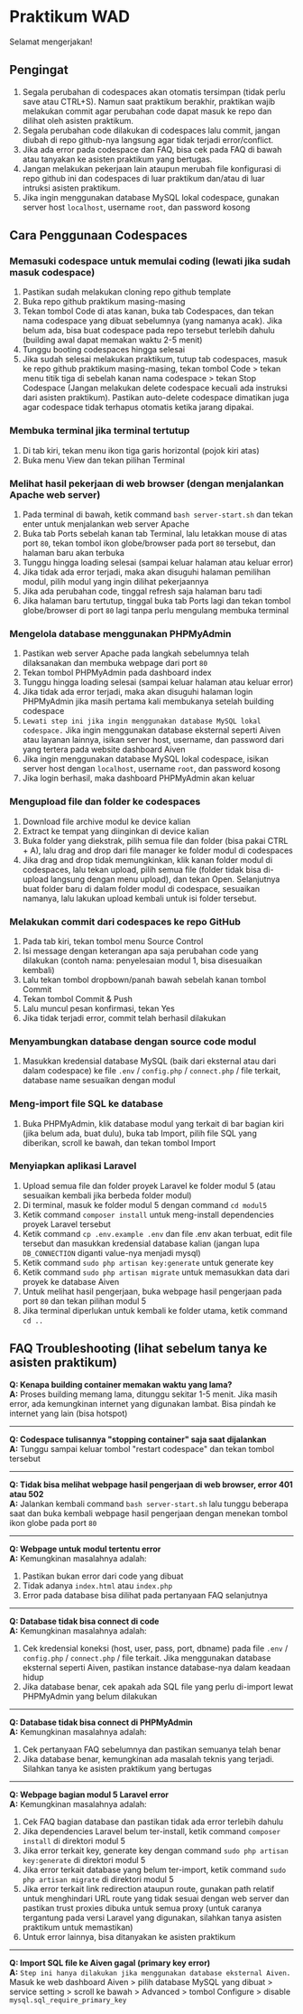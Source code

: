 # Praktikum WAD

Selamat mengerjakan!

## Pengingat
1. Segala perubahan di codespaces akan otomatis tersimpan (tidak perlu save atau CTRL+S). Namun saat praktikum berakhir, praktikan wajib melakukan commit agar perubahan code dapat masuk ke repo dan dilihat oleh asisten praktikum.
2. Segala perubahan code dilakukan di codespaces lalu commit, jangan diubah di repo github-nya langsung agar tidak terjadi error/conflict.
3. Jika ada error pada codespace dan FAQ, bisa cek pada FAQ di bawah atau tanyakan ke asisten praktikum yang bertugas.
4. Jangan melakukan pekerjaan lain ataupun merubah file konfigurasi di repo github ini dan codespaces di luar praktikum dan/atau di luar intruksi asisten praktikum.
5. Jika ingin menggunakan database MySQL lokal codespace, gunakan server host `localhost`, username `root`, dan password kosong

## Cara Penggunaan Codespaces

### Memasuki codespace untuk memulai coding (lewati jika sudah masuk codespace)
1. Pastikan sudah melakukan cloning repo github template
2. Buka repo github praktikum masing-masing
3. Tekan tombol Code di atas kanan, buka tab Codespaces, dan tekan nama codespace yang dibuat sebelumnya (yang namanya acak). Jika belum ada, bisa buat codespace pada repo tersebut terlebih dahulu (building awal dapat memakan waktu 2-5 menit)
4. Tunggu booting codespaces hingga selesai
5. Jika sudah selesai melakukan praktikum, tutup tab codespaces, masuk ke repo github praktikum masing-masing, tekan tombol Code > tekan menu titik tiga di sebelah kanan nama codespace > tekan Stop Codespace (Jangan melakukan delete codespace kecuali ada instruksi dari asisten praktikum). Pastikan auto-delete codespace dimatikan juga agar codespace tidak terhapus otomatis ketika jarang dipakai.

### Membuka terminal jika terminal tertutup
1. Di tab kiri, tekan menu ikon tiga garis horizontal (pojok kiri atas)
2. Buka menu View dan tekan pilihan Terminal

### Melihat hasil pekerjaan di web browser (dengan menjalankan Apache web server)
1. Pada terminal di bawah, ketik command `bash server-start.sh` dan tekan enter untuk menjalankan web server Apache
2. Buka tab Ports sebelah kanan tab Terminal, lalu letakkan mouse di atas port `80`, tekan tombol ikon globe/browser pada port `80` tersebut, dan halaman baru akan terbuka
3. Tunggu hingga loading selesai (sampai keluar halaman atau keluar error)
4. Jika tidak ada error terjadi, maka akan disuguhi halaman pemilihan modul, pilih modul yang ingin dilihat pekerjaannya
5. Jika ada perubahan code, tinggal refresh saja halaman baru tadi
6. Jika halaman baru tertutup, tinggal buka tab Ports lagi dan tekan tombol globe/browser di port `80` lagi tanpa perlu mengulang membuka terminal

### Mengelola database menggunakan PHPMyAdmin
1. Pastikan web server Apache pada langkah sebelumnya telah dilaksanakan dan membuka webpage dari port `80`
2. Tekan tombol PHPMyAdmin pada dashboard index
3. Tunggu hingga loading selesai (sampai keluar halaman atau keluar error)
4. Jika tidak ada error terjadi, maka akan disuguhi halaman login PHPMyAdmin jika masih pertama kali membukanya setelah building codespace
5. `Lewati step ini jika ingin menggunakan database MySQL lokal codespace.` Jika ingin menggunakan database eksternal seperti Aiven atau layanan lainnya, isikan server host, username, dan password dari yang tertera pada website dashboard Aiven
6. Jika ingin menggunakan database MySQL lokal codespace, isikan server host dengan `localhost`, username `root`, dan password kosong
7. Jika login berhasil, maka dashboard PHPMyAdmin akan keluar

### Mengupload file dan folder ke codespaces
1. Download file archive modul ke device kalian
2. Extract ke tempat yang diinginkan di device kalian
3. Buka folder yang diekstrak, pilih semua file dan folder (bisa pakai CTRL + A), lalu drag and drop dari file manager ke folder modul di codespaces
4. Jika drag and drop tidak memungkinkan, klik kanan folder modul di codespaces, lalu tekan upload, pilih semua file (folder tidak bisa di-upload langsung dengan menu upload), dan tekan Open. Selanjutnya buat folder baru di dalam folder modul di codespace, sesuaikan namanya, lalu lakukan upload kembali untuk isi folder tersebut.

### Melakukan commit dari codespaces ke repo GitHub
1. Pada tab kiri, tekan tombol menu Source Control
2. Isi message dengan keterangan apa saja perubahan code yang dilakukan (contoh nama: penyelesaian modul 1, bisa disesuaikan kembali)
3. Lalu tekan tombol dropbown/panah bawah sebelah kanan tombol Commit
4. Tekan tombol Commit & Push
5. Lalu muncul pesan konfirmasi, tekan Yes
6. Jika tidak terjadi error, commit telah berhasil dilakukan

### Menyambungkan database dengan source code modul
1. Masukkan kredensial database MySQL (baik dari eksternal atau dari dalam codespace) ke file `.env` / `config.php` / `connect.php` / file terkait, database name sesuaikan dengan modul

### Meng-import file SQL ke database
1. Buka PHPMyAdmin, klik database modul yang terkait di bar bagian kiri (jika belum ada, buat dulu), buka tab Import, pilih file SQL yang diberikan, scroll ke bawah, dan tekan tombol Import

### Menyiapkan aplikasi Laravel
1. Upload semua file dan folder proyek Laravel ke folder modul 5 (atau sesuaikan kembali jika berbeda folder modul)
2. Di terminal, masuk ke folder modul 5 dengan command `cd modul5`
3. Ketik command `composer install` untuk meng-install dependencies proyek Laravel tersebut
4. Ketik command `cp .env.example .env` dan file .env akan terbuat, edit file tersebut dan masukkan kredensial database kalian (jangan lupa `DB_CONNECTION` diganti value-nya menjadi mysql)
5. Ketik command `sudo php artisan key:generate` untuk generate key
6. Ketik command `sudo php artisan migrate` untuk memasukkan data dari proyek ke database Aiven
7. Untuk melihat hasil pengerjaan, buka webpage hasil pengerjaan pada port `80` dan tekan pilihan modul 5
8. Jika terminal diperlukan untuk kembali ke folder utama, ketik command `cd ..`

## FAQ Troubleshooting (lihat sebelum tanya ke asisten praktikum)

**Q: Kenapa building container memakan waktu yang lama?**  
**A:** Proses building memang lama, ditunggu sekitar 1-5 menit. Jika masih error, ada kemungkinan internet yang digunakan lambat. Bisa pindah ke internet yang lain (bisa hotspot)

---

**Q: Codespace tulisannya "stopping container" saja saat dijalankan**  
**A:** Tunggu sampai keluar tombol "restart codespace" dan tekan tombol tersebut

---

**Q: Tidak bisa melihat webpage hasil pengerjaan di web browser, error 401 atau 502**  
**A:** Jalankan kembali command `bash server-start.sh` lalu tunggu beberapa saat dan buka kembali webpage hasil pengerjaan dengan menekan tombol ikon globe pada port `80`

---

**Q: Webpage untuk modul tertentu error**  
**A:** Kemungkinan masalahnya adalah:
1. Pastikan bukan error dari code yang dibuat
2. Tidak adanya `index.html` atau `index.php`
3. Error pada database bisa dilihat pada pertanyaan FAQ selanjutnya

---

**Q: Database tidak bisa connect di code**  
**A:** Kemungkinan masalahnya adalah:
1. Cek kredensial koneksi (host, user, pass, port, dbname) pada file `.env` / `config.php` / `connect.php` / file terkait. Jika menggunakan database eksternal seperti Aiven, pastikan instance database-nya dalam keadaan hidup
2. Jika database benar, cek apakah ada SQL file yang perlu di-import lewat PHPMyAdmin yang belum dilakukan

---

**Q: Database tidak bisa connect di PHPMyAdmin**  
**A:** Kemungkinan masalahnya adalah:
1. Cek pertanyaan FAQ sebelumnya dan pastikan semuanya telah benar
2. Jika database benar, kemungkinan ada masalah teknis yang terjadi. Silahkan tanya ke asisten praktikum yang bertugas

---

**Q: Webpage bagian modul 5 Laravel error**  
**A:** Kemungkinan masalahnya adalah:
1. Cek FAQ bagian database dan pastikan tidak ada error terlebih dahulu
2. Jika dependencies Laravel belum ter-install, ketik command `composer install` di direktori modul 5
3. Jika error terkait key, generate key dengan command `sudo php artisan key:generate` di direktori modul 5
4. Jika error terkait database yang belum ter-import, ketik command `sudo php artisan migrate` di direktori modul 5
5. Jika error terkait link redirection ataupun route, gunakan path relatif untuk menghindari URL route yang tidak sesuai dengan web server dan pastikan trust proxies dibuka untuk semua proxy (untuk caranya tergantung pada versi Laravel yang digunakan, silahkan tanya asisten praktikum untuk memastikan)
6. Untuk error lainnya, bisa ditanyakan ke asisten praktikum

---

**Q: Import SQL file ke Aiven gagal (primary key error)**  
**A:** `Step ini hanya dilakukan jika menggunakan database eksternal Aiven.` Masuk ke web dashboard Aiven > pilih database MySQL yang dibuat > service setting > scroll ke bawah > Advanced > tombol Configure > disable `mysql.sql_require_primary_key`
